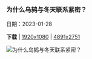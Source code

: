 ### 为什么乌鸫与冬天联系紧密？

日期：2023-01-28

**下载**  |  [1920x1080](https://cn.bing.com/th?id=OHR.BlackbirdDay_ZH-CN2291101162_1920x1080.jpg)  |  [4891x2751](https://cn.bing.com/th?id=OHR.BlackbirdDay_ZH-CN2291101162_UHD.jpg)

![为什么乌鸫与冬天联系紧密？](https://cn.bing.com/th?id=OHR.BlackbirdDay_ZH-CN2291101162_1920x1080.jpg "埃塞克斯的乌鸫，英国 (© Bill Coster/Alamy Stock Photo)")

